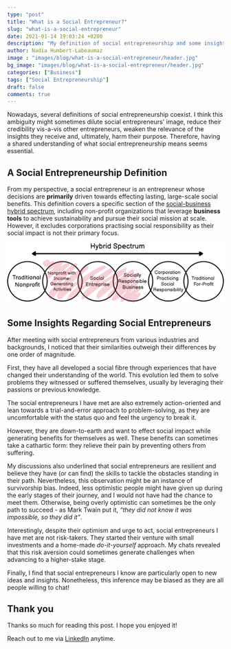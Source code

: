 ```yaml
---
type: "post"
title: "What is a Social Entrepreneur?"
slug: "what-is-a-social-entrepreneur"
date: 2021-01-14 19:03:24 +0200
description: "My definition of social entrepreneurship and some insights regarding social entrepreneurs"
author: Nadia Humbert-Labeaumaz
image : "images/blog/what-is-a-social-entrepreneur/header.jpg"
bg_image: "images/blog/what-is-a-social-entrepreneur/header.jpg"
categories: ["Business"]
tags: ["Social Entrepreneurship"]
draft: false
comments: true
---
```


Nowadays, several definitions of social entrepreneurship coexist.
I think this ambiguity might sometimes dilute social entrepreneurs' image, reduce their credibility vis-a-vis other entrepreneurs, weaken the relevance of the insights they receive and, ultimately, harm their purpose. Therefore, having a shared understanding of what social entrepreneurship means seems essential.

<!-- more -->

## A Social Entrepreneurship Definition

From my perspective, a social entrepreneur is an entrepreneur whose decisions are **primarily** driven towards effecting lasting, large-scale social benefits. This definition covers a specific section of the [social-business hybrid spectrum](https://www.researchgate.net/figure/A-social-enterprise-hybrid-spectrum-as-constructed-by-Kim-Alter-2007-p14_fig1_304624327), including non-profit organizations that leverage **business tools** to achieve sustainability and pursue their social mission at scale. However, it excludes corporations practising social responsibility as their social impact is not their primary focus.

![Social Entreprise Spectrum](/images/blog/what-is-a-social-entrepreneur/spectrum.png)

## Some Insights Regarding Social Entrepreneurs

After meeting with social entrepreneurs from various industries and backgrounds, I noticed that their similarities outweigh their differences by one order of magnitude.

First, they have all developed a social fibre through experiences that have changed their understanding of the world. This evolution led them to solve problems they witnessed or suffered themselves, usually by leveraging their passions or previous knowledge.

The social entrepreneurs I have met are also extremely action-oriented and lean towards a trial-and-error approach to problem-solving, as they are uncomfortable with the status quo and feel the urgency to break it.

However, they are down-to-earth and want to effect social impact while generating benefits for themselves as well. These benefits can sometimes take a cathartic form: they relieve their pain by preventing others from suffering.

My discussions also underlined that social entrepreneurs are resilient and believe they have (or can find) the skills to tackle the obstacles standing in their path. Nevertheless, this observation might be an instance of survivorship bias. Indeed, less optimistic people might have given up during the early stages of their journey, and I would not have had the chance to meet them. Otherwise, being overly optimistic can sometimes be the only path to succeed - as Mark Twain put it, *“they did not know it was impossible, so they did it”*.

Interestingly, despite their optimism and urge to act, social entrepreneurs I have met are not risk-takers. They started their venture with small investments and a home-made *do-it-yourself* approach. My chats revealed that this risk aversion could sometimes generate challenges when advancing to a higher-stake stage.

Finally, I find that social entrepreneurs I know are particularly open to new ideas and insights. Nonetheless, this inference may be biased as they are all people willing to chat!

## Thank you

Thanks so much for reading this post. I hope you enjoyed it!

Reach out to me via [LinkedIn](https://www.linkedin.com/in/nadia-humbert-labeaumaz/) anytime.
